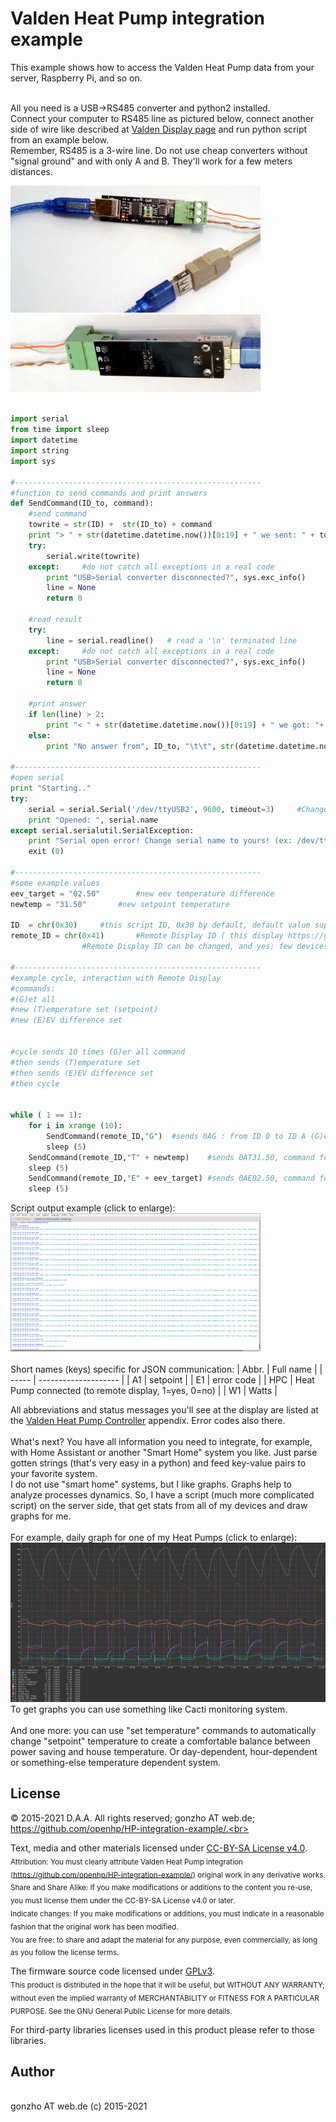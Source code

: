 # Valden Heat Pump integration example

This example shows how to access the Valden Heat Pump data from your server, Raspberry Pi, and so on.<br><br>

All you need is a USB->RS485 converter and python2 installed.<br>
Connect your computer to RS485 line as pictured below, connect another side of wire like described at [Valden Display page](https://github.com/openhp/Display/) and run python script from an example below.<br>
Remember, RS485 is a 3-wire line. Do not use cheap converters without "signal ground" and with only A and B. They'll work for a few meters distances.<br>

<img src="./m_usb-to-rs485_connection1.jpg" width="400"><br>
<img src="./m_usb-to-rs485_connection2.jpg" width="400"><br><br>


```python
import serial
from time import sleep
import datetime
import string
import sys

#-------------------------------------------------------
#function to send commands and print answers
def SendCommand(ID_to, command):
	#send command
	towrite = str(ID) +  str(ID_to) + command
	print "> " + str(datetime.datetime.now())[0:19] + " we sent: " + towrite
	try:
		serial.write(towrite)
	except:		#do not catch all exceptions in a real code
		print "USB>Serial converter disconnected?", sys.exc_info()
		line = None
		return 0
		
	#read result
	try:
		line = serial.readline()   # read a '\n' terminated line
	except:		#do not catch all exceptions in a real code
		print "USB>Serial converter disconnected?", sys.exc_info()
		line = None
		return 0

	#print answer
	if len(line) > 2:
		print "< " + str(datetime.datetime.now())[0:19] + " we got: "+ line
	else:
		print "No answer from", ID_to, "\t\t", str(datetime.datetime.now())[0:19]

#-------------------------------------------------------
#open serial
print "Starting.."
try:
	serial = serial.Serial('/dev/ttyUSB2', 9600, timeout=3)		#Change serial name to yours!
	print "Opened: ", serial.name
except serial.serialutil.SerialException:
	print "Serial open error! Change serial name to yours! (ex: /dev/ttyUSB5, or something like COM9 at win)"
	exit (0)

#-------------------------------------------------------
#some example values
eev_target = "02.50"		#new eev temperature difference
newtemp = "31.50"		#new setpoint temperature

ID 	= chr(0x30)		#this script ID, 0x30 by default, default value supported by all Valden components so do not change it
remote_ID = chr(0x41)		#Remote Display ID ( this display https://github.com/openhp/Display/ or that display https://github.com/openhp/ServiceDisplay/ )
				#Remote Display ID can be changed, and yes: few devices with unique IDs can work together at the same time at same line

#-------------------------------------------------------
#example cycle, interaction with Remote Display
#commands: 
#(G)et all 
#new (T)emperature set (setpoint) 
#new (E)EV difference set


#cycle sends 10 times (G)er all command
#then sends (T)emperature set 
#then sends (E)EV difference set
#then cycle


while ( 1 == 1):
	for i in xrange (10):
		SendCommand(remote_ID,"G")	#sends 0AG : from ID 0 to ID A (G)et all
		sleep (5)
	SendCommand(remote_ID,"T" + newtemp)	#sends 0AT31.50, command format TNN.NN
	sleep (5)
	SendCommand(remote_ID,"E" + eev_target)	#sends 0AE02.50, command format ENN.NN
	sleep (5)
```
Script output example (click to enlarge):<br>
<img src="./m_script_output_screen.png" width="400"><br><br>
Short names (keys) specific for JSON communication:
| Abbr. | Full name |
| ----- | -------------------- |
| A1 | setpoint |
| E1 | error code |
| HPC | Heat Pump connected (to remote display, 1=yes, 0=no) |
| W1 | Watts |

All abbreviations and status messages you'll see at the display are listed at the [Valden Heat Pump Controller](https://github.com/openhp/HeatPumpController/) appendix. Error codes also there.<br><br>
What's next? You have all information you need to integrate, for example, with Home Assistant or another "Smart Home" system you like. Just parse gotten strings (that's very easy in a python) and feed key-value pairs to your favorite system.<br>
I do not use "smart home" systems, but I like graphs. Graphs help to analyze processes dynamics. So, I have a script (much more complicated script) on the server side, that get stats from all of my devices and draw graphs for me.<br><br>
For example, daily graph for one of my Heat Pumps (click to enlarge):<br>
![daily graph example](./m_daily_graph_example.png)<br>
To get graphs you can use something like Cacti monitoring system.<br><br>
And one more: you can use "set temperature" commands to automatically change "setpoint" temperature to create a comfortable balance between power saving and house temperature. Or day-dependent, hour-dependent or something-else temperature dependent system.<br>

## License
© 2015-2021 D.A.A. All rights reserved; gonzho AT web.de; https://github.com/openhp/HP-integration-example/.<br>

Text, media and other materials licensed under [CC-BY-SA License v4.0](https://creativecommons.org/licenses/by-sa/4.0/).<br>
<sub>Attribution: You must clearly attribute Valden Heat Pump integration (https://github.com/openhp/HP-integration-example/) original work in any derivative works.<br>
Share and Share Alike: If you make modifications or additions to the content you re-use, you must license them under the CC-BY-SA License v4.0 or later.<br>
Indicate changes: If you make modifications or additions, you must indicate in a reasonable fashion that the original work has been modified.<br>
You are free: to share and adapt the material for any purpose, even commercially, as long as you follow the license terms.</sub><br>

The firmware source code licensed under [GPLv3](https://www.gnu.org/licenses/gpl-3.0.en.html). <br>
<sub>This product is distributed in the hope that it will be useful,	but WITHOUT ANY WARRANTY; without even the implied warranty of MERCHANTABILITY or FITNESS FOR A PARTICULAR PURPOSE. See the GNU General Public License for more details.</sub><br>

For third-party libraries licenses used in this product please refer to those libraries.<br>

## Author
<br>
gonzho АТ web.de (c) 2015-2021<br>
